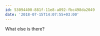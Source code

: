 ```yaml
---
id: 53094400-881f-11e8-a892-fbc498da2049
date: '2018-07-15T14:07:55+03:00'
---
```

What else is there?
